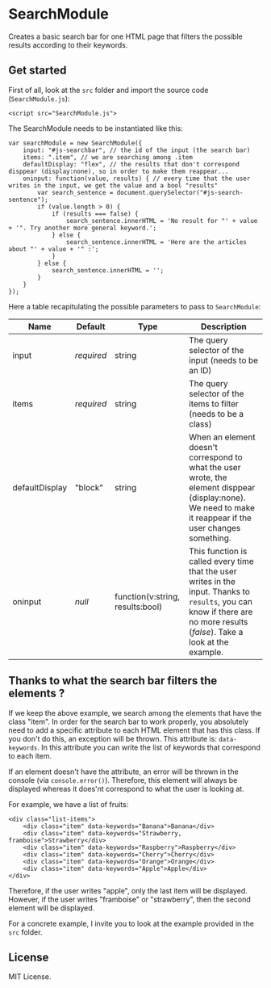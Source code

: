 # SearchModule

Creates a basic search bar for one HTML page that filters the possible results according to their keywords. 

## Get started

First of all, look at the `src` folder and import the source code (`SearchModule.js`):

```
<script src="SearchModule.js">
```

The SearchModule needs to be instantiated like this:

```
var searchModule = new SearchModule({
    input: "#js-searchbar", // the id of the input (the search bar)
    items: ".item", // we are searching among .item
    defaultDisplay: "flex", // the results that don't correspond disppear (display:none), so in order to make them reappear...
    oninput: function(value, results) { // every time that the user writes in the input, we get the value and a bool "results"
        var search_sentence = document.querySelector("#js-search-sentence");
        if (value.length > 0) {
            if (results === false) {
                search_sentence.innerHTML = 'No result for "' + value + '". Try another more general keyword.';
            } else {
                search_sentence.innerHTML = 'Here are the articles about "' + value + '" :';
            }
        } else {
            search_sentence.innerHTML = '';
        }
    }
});
```

Here a table recapitulating the possible parameters to pass to `SearchModule`:

|Name|Default|Type|Description|
|----|-------|----|-----------|
|input|_required_|string|The query selector of the input (needs to be an ID)|
|items|_required_|string|The query selector of the items to filter (needs to be a class)|
|defaultDisplay|"block"|string|When an element doesn't correspond to what the user wrote, the element disppear (display:none). We need to make it reappear if the user changes something.|
|oninput|_null_|function(v:string, results:bool)|This function is called every time that the user writes in the input. Thanks to `results`, you can know if there are no more results (_false_). Take a look at the example.|

## Thanks to what the search bar filters the elements ?

If we keep the above example, we search among the elements that have the class "item". In order for the search bar to work properly, you absolutely need to add a specific attribute to each HTML element that has this class. If you don't do this, an exception will be thrown. This attribute is: `data-keywords`. In this attribute you can write the list of keywords that correspond to each item.

If an element doesn't have the attribute, an error will be thrown in the console (via `console.error()`). Therefore, this element will always be displayed whereas it does'nt correspond to what the user is looking at.

For example, we have a list of fruits:

```
<div class="list-items">
    <div class="item" data-keywords="Banana">Banana</div>
    <div class="item" data-keywords="Strawberry, framboise">Strawberry</div>
    <div class="item" data-keywords="Raspberry">Raspberry</div>
    <div class="item" data-keywords="Cherry">Cherry</div>
    <div class="item" data-keywords="Orange">Orange</div>
    <div class="item" data-keywords="Apple">Apple</div>
</div>
```

Therefore, if the user writes "apple", only the last item will be displayed. However, if the user writes "framboise" or "strawberry", then the second element will be displayed.

For a concrete example, I invite you to look at the example provided in the `src` folder.

## License

MIT License.